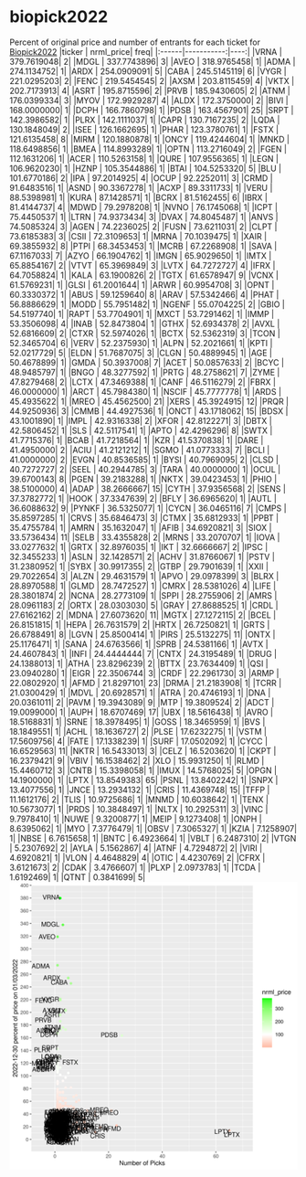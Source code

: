 # biopick2022
Percent of original price and number of entrants for each ticket for [Biopick2022](https://twitter.com/hashtag/Biopick2022)
|ticker |  nrml_price| freq|
|:------|-----------:|----:|
|VRNA   | 379.7619048|    2|
|MDGL   | 337.7743896|    3|
|AVEO   | 318.9765458|    1|
|ADMA   | 274.1134752|    1|
|ARDX   | 254.0909091|    5|
|CABA   | 245.5145119|    6|
|VYGR   | 221.0295203|    2|
|FENC   | 219.5454545|    2|
|AXSM   | 203.8115459|    4|
|VKTX   | 202.7173913|    4|
|ASRT   | 195.8715596|    2|
|PRVB   | 185.9430605|    2|
|ATNM   | 176.0399334|    3|
|MYOV   | 172.9929287|    4|
|ALDX   | 172.3750000|    2|
|BIVI   | 168.0000000|    1|
|DCPH   | 166.7860798|    1|
|PDSB   | 163.4567901|   25|
|SRPT   | 142.3986582|    1|
|PLRX   | 142.1111037|    1|
|CAPR   | 130.7167235|    2|
|LQDA   | 130.1848049|    2|
|ISEE   | 126.1662695|    1|
|PHAR   | 123.3780761|    1|
|FSTX   | 121.6135458|    8|
|MIRM   | 120.1880878|    1|
|ONCY   | 119.4244604|    1|
|MNKD   | 118.6498856|    1|
|BMEA   | 114.8993289|    1|
|OPTN   | 113.2716049|    2|
|FGEN   | 112.1631206|    1|
|ACER   | 110.5263158|    1|
|QURE   | 107.9556365|    1|
|LEGN   | 106.9620230|    1|
|HZNP   | 105.3544886|    1|
|BTAI   | 104.5253320|    5|
|BLU    | 101.6770186|    2|
|IPA    |  97.2014925|    4|
|OCUP   |  92.2252011|    3|
|CRMD   |  91.6483516|    1|
|ASND   |  90.3367278|    1|
|ACXP   |  89.3311733|    1|
|VERU   |  88.5398981|    1|
|KURA   |  87.1428571|    1|
|BCRX   |  81.5162455|    6|
|IBRX   |  81.4144737|    4|
|MDWD   |  79.2978208|    1|
|NVNO   |  76.1745068|    1|
|ICPT   |  75.4450537|    1|
|LTRN   |  74.9373434|    3|
|DVAX   |  74.8045487|    1|
|ANVS   |  74.5085324|    3|
|AGEN   |  74.2236025|    2|
|FUSN   |  73.6211031|    2|
|CLPT   |  73.6185383|    3|
|CSII   |  72.3109653|    1|
|MRNA   |  70.1039475|    1|
|XAIR   |  69.3855932|    8|
|PTPI   |  68.3453453|    1|
|MCRB   |  67.2268908|    1|
|SAVA   |  67.1167033|    7|
|AZYO   |  66.1904762|    1|
|IMGN   |  65.9029650|    1|
|IMTX   |  65.8854167|    2|
|VTVT   |  65.3969849|    3|
|LVTX   |  64.7272727|    4|
|IFRX   |  64.7058824|    1|
|KALA   |  63.1900826|    2|
|TGTX   |  61.6578947|    9|
|VCNX   |  61.5769231|    1|
|GLSI   |  61.2001644|    1|
|ARWR   |  60.9954708|    3|
|OPNT   |  60.3330372|    1|
|ABUS   |  59.1259640|    8|
|ARAV   |  57.5342466|    4|
|PHAT   |  56.8886629|    1|
|MODD   |  55.7951482|    1|
|NGENF  |  55.0704225|    2|
|GBIO   |  54.5197740|    1|
|RAPT   |  53.7704901|    1|
|MXCT   |  53.7291462|    1|
|IMMP   |  53.3506098|    4|
|INAB   |  52.8473804|    1|
|GTHX   |  52.6934378|    2|
|AVXL   |  52.6816609|    2|
|CTXR   |  52.5974026|    1|
|BCTX   |  52.5362319|    3|
|TCON   |  52.3465704|    6|
|VERV   |  52.2375930|    1|
|ALPN   |  52.2021661|    1|
|KPTI   |  52.0217729|    5|
|ELDN   |  51.7687075|    3|
|CLGN   |  50.4889945|    1|
|AGE    |  50.4678899|    1|
|GMDA   |  50.3937008|    7|
|ACET   |  50.0857633|    2|
|BCYC   |  48.9485797|    1|
|BNGO   |  48.3277592|    1|
|PRTG   |  48.2758621|    7|
|ZYME   |  47.8279468|    2|
|LCTX   |  47.3469388|    1|
|CANF   |  46.5116279|    2|
|FBRX   |  46.0000000|    1|
|ARCT   |  45.7984380|    1|
|NSCIF  |  45.7777778|    1|
|ARDS   |  45.4935622|    1|
|MREO   |  45.4562500|   21|
|XERS   |  45.3924915|   12|
|PRQR   |  44.9250936|    3|
|CMMB   |  44.4927536|    1|
|ONCT   |  43.1718062|   15|
|BDSX   |  43.1001890|    1|
|IMPL   |  42.9316338|    2|
|XFOR   |  42.8122271|    3|
|DBTX   |  42.5806452|    1|
|SLS    |  42.5117541|    1|
|APTO   |  42.4296296|    8|
|SWTX   |  41.7715376|    1|
|BCAB   |  41.7218564|    1|
|KZR    |  41.5370838|    1|
|DARE   |  41.4950000|    2|
|ACIU   |  41.2121212|    1|
|SGMO   |  41.0773333|    7|
|BCLI   |  41.0000000|    2|
|EVGN   |  40.8536585|    1|
|BYSI   |  40.7969095|    2|
|CLSD   |  40.7272727|    2|
|SEEL   |  40.2944785|    3|
|TARA   |  40.0000000|    1|
|OCUL   |  39.6700143|    8|
|PGEN   |  39.2183288|    1|
|NKTX   |  39.0423453|    1|
|PHIO   |  38.5100000|    4|
|ADAP   |  38.2666667|   15|
|CYTH   |  37.9356568|    2|
|SENS   |  37.3782772|    1|
|HOOK   |  37.3347639|    2|
|BFLY   |  36.6965620|    1|
|AUTL   |  36.6088632|    9|
|PYNKF  |  36.5325077|    1|
|CYCN   |  36.0465116|    7|
|CMPS   |  35.8597285|    1|
|CRVS   |  35.6846473|    3|
|CTMX   |  35.6812933|    1|
|PPBT   |  35.4755784|    1|
|AMRN   |  35.1632047|    1|
|AFIB   |  34.6920821|    3|
|SIOX   |  33.5736434|   11|
|SELB   |  33.4355828|    2|
|MRNS   |  33.2070707|    1|
|IOVA   |  33.0277632|    1|
|GRTX   |  32.8976035|    1|
|IKT    |  32.6666667|    2|
|IPSC   |  32.3455233|    1|
|ASLN   |  32.1428571|    2|
|ACHV   |  31.8766067|    1|
|PSTV   |  31.2380952|    1|
|SYBX   |  30.9917355|    2|
|GTBP   |  29.7901639|    1|
|XXII   |  29.7022654|    3|
|ALZN   |  29.4631579|    1|
|APVO   |  29.0978399|    3|
|BLRX   |  28.8970588|    1|
|GLMD   |  28.7472527|    1|
|CMRX   |  28.5381026|    4|
|LIFE   |  28.3801874|    2|
|NCNA   |  28.2773109|    1|
|SPPI   |  28.2755906|    2|
|AMRS   |  28.0961183|    2|
|ORTX   |  28.0303030|    5|
|GRAY   |  27.8688525|    1|
|CRDL   |  27.6162162|    2|
|MDNA   |  27.6073620|   11|
|MGTX   |  27.1272115|    2|
|BCEL   |  26.8151815|    1|
|HEPA   |  26.7631579|    2|
|HRTX   |  26.7250821|    1|
|GRTS   |  26.6788491|    8|
|LGVN   |  25.8500414|    1|
|PIRS   |  25.5132275|   11|
|ONTX   |  25.1176471|    1|
|SANA   |  24.6763566|    1|
|SPRB   |  24.5381166|    1|
|AVTX   |  24.4607843|    1|
|INFI   |  24.4444444|    7|
|CNTX   |  24.3195489|    1|
|DRUG   |  24.1388013|    1|
|ATHA   |  23.8296239|    2|
|BTTX   |  23.7634409|    1|
|QSI    |  23.0940280|    1|
|EIGR   |  22.3506744|    3|
|CRDF   |  22.2961730|    3|
|ARMP   |  22.0802920|    1|
|AFMD   |  21.8297101|   23|
|DRMA   |  21.2183908|    1|
|TCRR   |  21.0300429|    1|
|MDVL   |  20.6928571|    1|
|ATRA   |  20.4746193|    1|
|DNA    |  20.0361011|    2|
|PAVM   |  19.3943089|    9|
|MTP    |  19.3809524|    2|
|ADCT   |  19.0099000|    1|
|AUPH   |  18.6707469|   17|
|UBX    |  18.5616438|    1|
|AVRO   |  18.5168831|    1|
|SRNE   |  18.3978495|    1|
|GOSS   |  18.3465959|    1|
|BVS    |  18.1849551|    1|
|ACHL   |  18.1636727|    2|
|PLSE   |  17.6232275|    1|
|VSTM   |  17.5609756|    4|
|FATE   |  17.1338239|    1|
|SURF   |  17.0502092|    1|
|CYCC   |  16.6529563|   11|
|NKTR   |  16.5433013|    3|
|CELZ   |  16.5203620|    1|
|CKPT   |  16.2379421|    9|
|VBIV   |  16.1538462|    2|
|XLO    |  15.9931250|    1|
|RLMD   |  15.4460712|    3|
|CNTB   |  15.3398058|    1|
|IMUX   |  14.5768025|    5|
|OPGN   |  14.1900000|    1|
|LPTX   |  13.8549383|   65|
|PSNL   |  13.8402242|    1|
|SNPX   |  13.4077556|    1|
|JNCE   |  13.2934132|    1|
|CRIS   |  11.4369748|   15|
|TFFP   |  11.1612176|    2|
|TLIS   |  10.9725686|    1|
|MNMD   |  10.6038642|    1|
|TENX   |  10.5673077|    1|
|PRDS   |  10.3848497|    1|
|NLTX   |  10.2925311|    3|
|VINC   |   9.7978410|    1|
|NUWE   |   9.3200877|    1|
|MEIP   |   9.1273408|    1|
|ONPH   |   8.6395062|    1|
|MYO    |   7.3776479|    1|
|OBSV   |   7.3065327|    1|
|KZIA   |   7.1258907|    1|
|NBSE   |   6.7615658|    1|
|BNTC   |   6.4923664|    1|
|VBLT   |   6.2487310|    2|
|VTGN   |   5.2307692|    2|
|AYLA   |   5.1562867|    4|
|ATNF   |   4.7294872|    2|
|VIRI   |   4.6920821|    1|
|VLON   |   4.4648829|    4|
|OTIC   |   4.4230769|    2|
|CFRX   |   3.6121673|    2|
|CDAK   |   3.4766607|    1|
|PLXP   |   2.0973783|    1|
|TCDA   |   1.6192469|    1|
|QTNT   |   0.3841699|    5|
![retvspicks](biopicks.png?raw=true)
